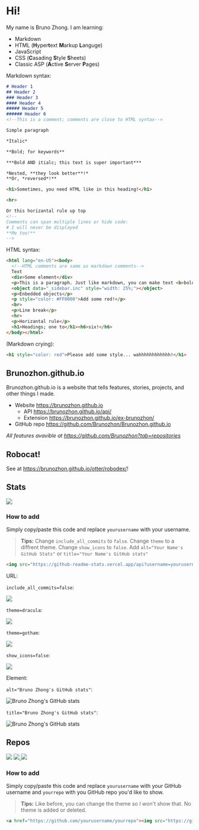 # Hi!

My name is Bruno Zhong. I am learning:

- Markdown
- HTML (**H**yper**t**ext **M**arkup **L**anguge)
- JavaScript
- CSS (**C**asading **S**tyle **S**heets)
- Classic ASP (**A**ctive **S**erver **P**ages)

Markdown syntax:

```markdown
# Header 1
## Header 2
### Header 3
#### Header 4
##### Header 5
###### Header 6
<!--This is a comment; comments are close to HTML syntax-->

Simple paragraph

*Italic*

**Bold; for keywords**

***Bold AND itialc; this text is super important***

*Nested, **they look better**!*
**Or, *reversed*!**

<h1>Sometimes, you need HTML like in this heading!</h1>

<hr> 

Or this horizantal rule up top
<!--
Comments can span multiple lines or hide code:
# I will never be displayed
**Me too!**
-->
```
HTML syntax:
```html
<html lang="en-US"><body>
  <!--HTML comments are same as markdown comments-->
  Text
  <div>Some element</div>
  <p>This is a paragraph. Just like markdown, you can make text <b>bold</b> or <i>italic</i>! <b><i>You can nest them</i></b>!</p>
  <object data="_sidebar.inc" style="width: 25%;"></object>
  <p>Enbedded objects</p>
  <p style="color: #FF0000">Add some red!</p>
  <br>
  <p>Line break</p>
  <hr>
  <p>Horizantal rule</p>
  <h1>Headings; one to</h1><h6>six!</h6>
</body></html>
```
(Markdown crying):
```markdown
<h1 style="color: red">Please add some style... wahhhhhhhhhhhh!</h1>
```

## Brunozhon.github.io

Brunozhon.github.io is a website that tells features, stories, projects, and other things I made. 

- Website <https://brunozhon.github.io>
  - API <https://brunozhon.github.io/api/>
  - Extension <https://brunozhon.github.io/ex-brunozhon/>
- GitHub repo <https://github.com/Brunozhon/Brunozhon.github.io>

*All features avavible at <https://github.com/Brunozhon?tab=repositories>*

## Robocat!

See at <https://brunozhon.github.io/otter/robodex/>!


## Stats

<img src="https://github-readme-stats.vercel.app/api?username=Brunozhon&show_icons=true&theme=radical&include_all_commits=true">

### How to add

Simply copy/paste this code and replace `yourusername` with your username.

> **Tips:**
> Change `include_all_commits` to `false`.
> Change `theme` to a diffrent theme.
> Change `show_icons` to `false`.
> Add `alt="Your Name's GitHub Stats"` or `title="Your Name's GitHub stats"`

```html
<img src="https://github-readme-stats.vercel.app/api?username=yourusername&show_icons=true&theme=radical&include_all_commits=true" alt="Your Username's GitHub stats">
```

URL:

`include_all_commits=false`:

<img src="https://github-readme-stats.vercel.app/api?username=Brunozhon&show_icons=true&theme=radical&include_all_commits=false">

`theme=dracula`:

<img src="https://github-readme-stats.vercel.app/api?username=Brunozhon&show_icons=true&theme=dracula&include_all_commits=true">

`theme=gotham`:

<img src="https://github-readme-stats.vercel.app/api?username=Brunozhon&show_icons=true&theme=gotham&include_all_commits=true">

`show_icons=false`:

<img src="https://github-readme-stats.vercel.app/api?username=Brunozhon&show_icons=false&theme=radical&include_all_commits=true">

Element:

`alt="Bruno Zhong's GitHub stats"`:

<img src="https://github-readme-stats.vercel.app/api?username=Brunozhon&show_icons=true&theme=radical&include_all_commits=true" alt="Bruno Zhong's GitHub stats">

`title="Bruno Zhong's GitHub stats"`:

<img src="https://github-readme-stats.vercel.app/api?username=Brunozhon&show_icons=true&theme=radical&include_all_commits=true" title="Bruno Zhong's GitHub stats">

## Repos

<a href="https://github.com/Brunozhon/Brunozhon.github.io"><img src="https://github-readme-stats.vercel.app/api/pin/?username=Brunozhon&repo=Brunozhon.github.io&theme=radical" /></a>
<a href="https://github.com/Brunozhon/otter"><img src="https://github-readme-stats.vercel.app/api/pin/?username=Brunozhon&repo=otter&theme=radical" />
<a href="https://github.com/Brunozhon/games"><img src="https://github-readme-stats.vercel.app/api/pin/?username=Brunozhon&repo=games&theme=radical" /></a>

### How to add

Simply copy/paste this code and replace `yourusername` with your GitHub username and `yourrepo` with you GitHub repo you'd like to show.

> **Tips:**
> Like before, you can change the theme so I won't show that.
> No theme is added or deleted.

```html
<a href="https://github.com/yourusername/yourrepo"><img src="https://github-readme-stats.vercel.app/api/pin/?username=yourusername&repo=yourrepo&theme=radical" /></a>
```


